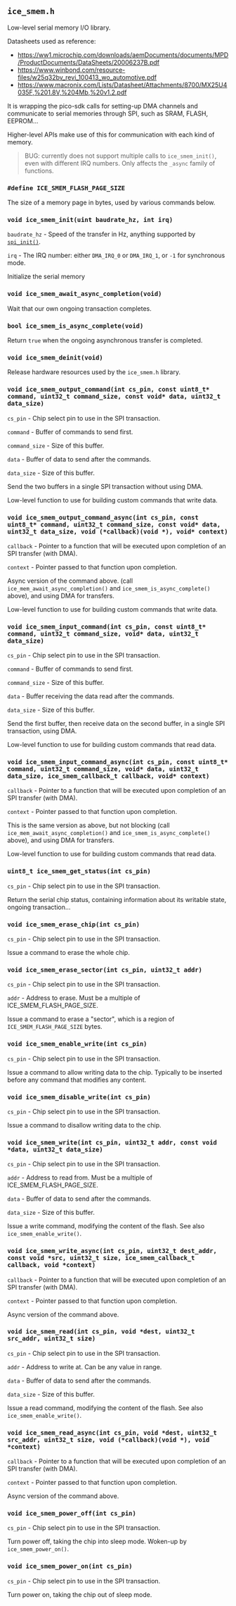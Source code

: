 `ice_smem.h`
------------

Low-level serial memory I/O library.

Datasheets used as reference:

* <https://ww1.microchip.com/downloads/aemDocuments/documents/MPD/ProductDocuments/DataSheets/20006237B.pdf>
* <https://www.winbond.com/resource-files/w25q32bv_revi_100413_wo_automotive.pdf>
* <https://www.macronix.com/Lists/Datasheet/Attachments/8700/MX25U4035F,%201.8V,%204Mb,%20v1.2.pdf>

It is wrapping the pico-sdk calls for setting-up DMA channels and
communicate to serial memories through SPI, such as SRAM, FLASH, EEPROM...

Higher-level APIs make use of this for communication with each kind of memory.

> BUG: currently does not support multiple calls to `ice_smem_init()`,
> even with different IRQ numbers.
> Only affects the `_async` family of functions.


### `#define ICE_SMEM_FLASH_PAGE_SIZE`

The size of a memory page in bytes, used by various commands below.


### `void ice_smem_init(uint baudrate_hz, int irq)`

`baudrate_hz` - Speed of the transfer in Hz, anything supported by
[`spi_init()`](https://raspberrypi.github.io/pico-sdk-doxygen/group__hardware__spi.html).

`irq` - The IRQ number: either `DMA_IRQ_0` or `DMA_IRQ_1`, or `-1` for synchronous mode.

Initialize the serial memory


### `void ice_smem_await_async_completion(void)`

Wait that our own ongoing transaction completes.


### `bool ice_smem_is_async_complete(void)`

Return `true` when the ongoing asynchronous transfer is completed.


### `void ice_smem_deinit(void)`

Release hardware resources used by the `ice_smem.h` library.


### `void ice_smem_output_command(int cs_pin, const uint8_t* command, uint32_t command_size, const void* data, uint32_t data_size)`

`cs_pin` - Chip select pin to use in the SPI transaction.

`command` - Buffer of commands to send first.

`command_size` - Size of this buffer.

`data` - Buffer of data to send after the commands.

`data_size` - Size of this buffer.

Send the two buffers in a single SPI transaction without using DMA.

Low-level function to use for building custom commands that write data.


### `void ice_smem_output_command_async(int cs_pin, const uint8_t* command, uint32_t command_size, const void* data, uint32_t data_size, void (*callback)(void *), void* context)`

`callback` - Pointer to a function that will be executed upon completion of an SPI transfer (with DMA).

`context` - Pointer passed to that function upon completion.

Async version of the command above.
(call `ice_mem_await_async_completion()` and `ice_smem_is_async_complete()` above),
and using DMA for transfers.

Low-level function to use for building custom commands that write data.


### `void ice_smem_input_command(int cs_pin, const uint8_t* command, uint32_t command_size, void* data, uint32_t data_size)`

`cs_pin` - Chip select pin to use in the SPI transaction.

`command` - Buffer of commands to send first.

`command_size` - Size of this buffer.

`data` - Buffer receiving the data read after the commands.

`data_size` - Size of this buffer.

Send the first buffer, then receive data on the second buffer, in a single SPI transaction, using DMA.

Low-level function to use for building custom commands that read data.


### `void ice_smem_input_command_async(int cs_pin, const uint8_t* command, uint32_t command_size, void* data, uint32_t data_size, ice_smem_callback_t callback, void* context)`

`callback` - Pointer to a function that will be executed upon completion of an SPI transfer (with DMA).

`context` - Pointer passed to that function upon completion.

This is the same version as above, but not blocking
(call `ice_mem_await_async_completion()` and `ice_smem_is_async_complete()` above),
and using DMA for transfers.

Low-level function to use for building custom commands that read data.


### `uint8_t ice_smem_get_status(int cs_pin)`

`cs_pin` - Chip select pin to use in the SPI transaction.

Return the serial chip status, containing information about its writable state, ongoing transaction...


### `void ice_smem_erase_chip(int cs_pin)`

`cs_pin` - Chip select pin to use in the SPI transaction.

Issue a command to erase the whole chip.


### `void ice_smem_erase_sector(int cs_pin, uint32_t addr)`

`cs_pin` - Chip select pin to use in the SPI transaction.

`addr` - Address to erase. Must be a multiple of ICE_SMEM_FLASH_PAGE_SIZE.

Issue a command to erase a "sector", which is a region of `ICE_SMEM_FLASH_PAGE_SIZE` bytes.


### `void ice_smem_enable_write(int cs_pin)`

`cs_pin` - Chip select pin to use in the SPI transaction.

Issue a command to allow writing data to the chip.
Typically to be inserted before any command that modifies any content.


### `void ice_smem_disable_write(int cs_pin)`

`cs_pin` - Chip select pin to use in the SPI transaction.

Issue a command to disallow writing data to the chip.


### `void ice_smem_write(int cs_pin, uint32_t addr, const void *data, uint32_t data_size)`

`cs_pin` - Chip select pin to use in the SPI transaction.

`addr` - Address to read from. Must be a multiple of ICE_SMEM_FLASH_PAGE_SIZE.

`data` - Buffer of data to send after the commands.

`data_size` - Size of this buffer.

Issue a write command, modifying the content of the flash.
See also `ice_smem_enable_write()`.


### `void ice_smem_write_async(int cs_pin, uint32_t dest_addr, const void *src, uint32_t size, ice_smem_callback_t callback, void *context)`

`callback` - Pointer to a function that will be executed upon completion of an SPI transfer (with DMA).

`context` - Pointer passed to that function upon completion.

Async version of the command above.


### `void ice_smem_read(int cs_pin, void *dest, uint32_t src_addr, uint32_t size)`

`cs_pin` - Chip select pin to use in the SPI transaction.

`addr` - Address to write at. Can be any value in range.

`data` - Buffer of data to send after the commands.

`data_size` - Size of this buffer.

Issue a read command, modifying the content of the flash.
See also `ice_smem_enable_write()`.


### `void ice_smem_read_async(int cs_pin, void *dest, uint32_t src_addr, uint32_t size, void (*callback)(void *), void *context)`

`callback` - Pointer to a function that will be executed upon completion of an SPI transfer (with DMA).

`context` - Pointer passed to that function upon completion.

Async version of the command above.


### `void ice_smem_power_off(int cs_pin)`

`cs_pin` - Chip select pin to use in the SPI transaction.

Turn power off, taking the chip into sleep mode.
Woken-up by `ice_smem_power_on()`.


### `void ice_smem_power_on(int cs_pin)`

`cs_pin` - Chip select pin to use in the SPI transaction.

Turn power on, taking the chip out of sleep mode.
